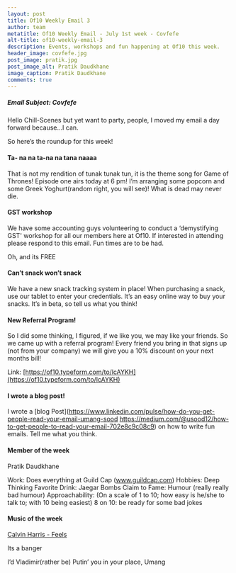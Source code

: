 ```yaml
---
layout: post
title: Of10 Weekly Email 3
author: team
metatitle: Of10 Weekly Email - July 1st week - Covfefe
alt-title: of10-weekly-email-3
description: Events, workshops and fun happening at Of10 this week.
header_image: covfefe.jpg
post_image: pratik.jpg
post_image_alt: Pratik Daudkhane
image_caption: Pratik Daudkhane
comments: true
---
```


##### Email Subject: Covfefe #####

Hello Chill-Scenes but yet want to party, people, I moved my email a day forward because…I can.

So here’s the roundup for this week!

#### Ta- na na ta-na na tana naaaa ####

That is not my rendition of tunak tunak tun, it is the theme song for Game of Thrones! Episode one airs today at 6 pm! I’m arranging some popcorn and some Greek Yoghurt(random right, you will see)! What is dead may never die.

#### GST workshop ####

We have some accounting guys volunteering to conduct a ‘demystifying GST' workshop for all our members here at Of10. If interested in attending please respond to this email. Fun times are to be had.

Oh, and its FREE

#### Can’t snack won’t snack ####

We have a new snack tracking system in place! When purchasing a snack, use our tablet to enter your credentials. It’s an easy online way to buy your snacks. It’s in beta, so tell us what you think!

#### New Referral Program! ####

So I did some thinking, I figured, if we like you, we may like your friends. So we came up with a referral program! Every friend you bring in that signs up (not from your company) we will give you a 10% discount on your next months bill!

Link: [https://of10.typeform.com/to/lcAYKH](https://of10.typeform.com/to/lcAYKH)

#### I wrote a blog post! ####

I wrote a [blog Post](https://www.linkedin.com/pulse/how-do-you-get-people-read-your-email-umang-sood
https://medium.com/@usood12/how-to-get-people-to-read-your-email-702e8c9c08c9) on how to write fun emails. Tell me what you think.

#### Member of the week ####

Pratik Daudkhane

Work: Does everything at Guild Cap (www.guildcap.com)
Hobbies: Deep Thinking
Favorite Drink: Jaegar Bombs
Claim to Fame: Humour (really really bad humour)
Approachability: (On a scale of 1 to 10; how easy is he/she to talk to; with 10 being easiest) 8 on 10: be ready for some bad jokes

#### Music of the week ####

[Calvin Harris - Feels](https://www.youtube.com/watch?v=ozv4q2ov3Mk)

Its a banger

I’d Vladimir(rather be) Putin’ you in your place,
Umang
